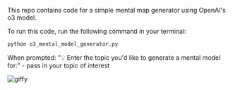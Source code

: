 This repo contains code for a simple mental map generator using OpenAI's o3 model. 

To run this code, run the following command in your terminal:

```bash
python o3_mental_model_generator.py
```
When prompted: "💡 Enter the topic you'd like to generate a mental model for:" - pass in your topic of interest

![giffy](https://github.com/user-attachments/assets/d92d78f0-addd-4b5f-8152-4a86d6f3bb2e)
